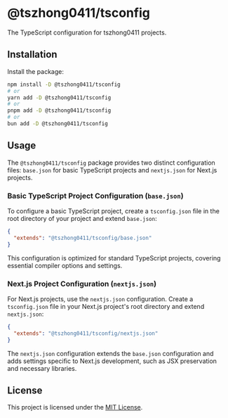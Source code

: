 # @tszhong0411/tsconfig

The TypeScript configuration for tszhong0411 projects.

## Installation

Install the package:

```bash
npm install -D @tszhong0411/tsconfig
# or
yarn add -D @tszhong0411/tsconfig
# or
pnpm add -D @tszhong0411/tsconfig
# or
bun add -D @tszhong0411/tsconfig
```

## Usage

The `@tszhong0411/tsconfig` package provides two distinct configuration files: `base.json` for basic TypeScript projects and `nextjs.json` for Next.js projects.

### Basic TypeScript Project Configuration (`base.json`)

To configure a basic TypeScript project, create a `tsconfig.json` file in the root directory of your project and extend `base.json`:

```json
{
  "extends": "@tszhong0411/tsconfig/base.json"
}
```

This configuration is optimized for standard TypeScript projects, covering essential compiler options and settings.

### Next.js Project Configuration (`nextjs.json`)

For Next.js projects, use the `nextjs.json` configuration. Create a `tsconfig.json` file in your Next.js project's root directory and extend `nextjs.json`:

```json
{
  "extends": "@tszhong0411/tsconfig/nextjs.json"
}
```

The `nextjs.json` configuration extends the `base.json` configuration and adds settings specific to Next.js development, such as JSX preservation and necessary libraries.

## License

This project is licensed under the [MIT License](LICENSE).
